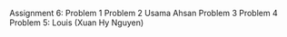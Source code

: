 Assignment 6:
Problem 1
Problem 2 Usama Ahsan
Problem 3
Problem 4
Problem 5: Louis (Xuan Hy Nguyen)
